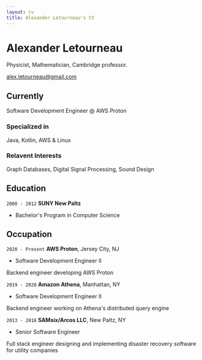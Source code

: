 ```yaml
---
layout: cv
title: Alexander Letourneau's CV
---
```

# Alexander Letourneau
Physicist, Mathematician, Cambridge professor.

<div id="webaddress">
<a href="alex.letourneau@gmail.com">alex.letourneau@gmail.com</a>
</div>


## Currently

Software Development Engineer @ AWS Proton

### Specialized in

Java, Kotlin, AWS & Linux


### Relavent Interests

Graph Databases, Digital Signal Processing, Sound Design


## Education

`2008 - 2012`
__SUNY New Paltz__

- Bachelor's Program in Computer Science


## Occupation

`2020 - Present`
__AWS Proton__, Jersey City, NJ

- Software Development Engineer II

Backend engineer developing AWS Proton


`2019 - 2020`
__Amazon Athena__, Manhattan, NY

- Software Development Engineer II

Backend engineer working on Athena's distributed query engine


`2013 - 2018`
__SAMsix/Arcos LLC__, New Paltz, NY

- Senior Software Engineer

Full stack engineer designing and implementing disaster recovery software for utility companies


<!-- ### Footer

Last updated: September 2021 -->


